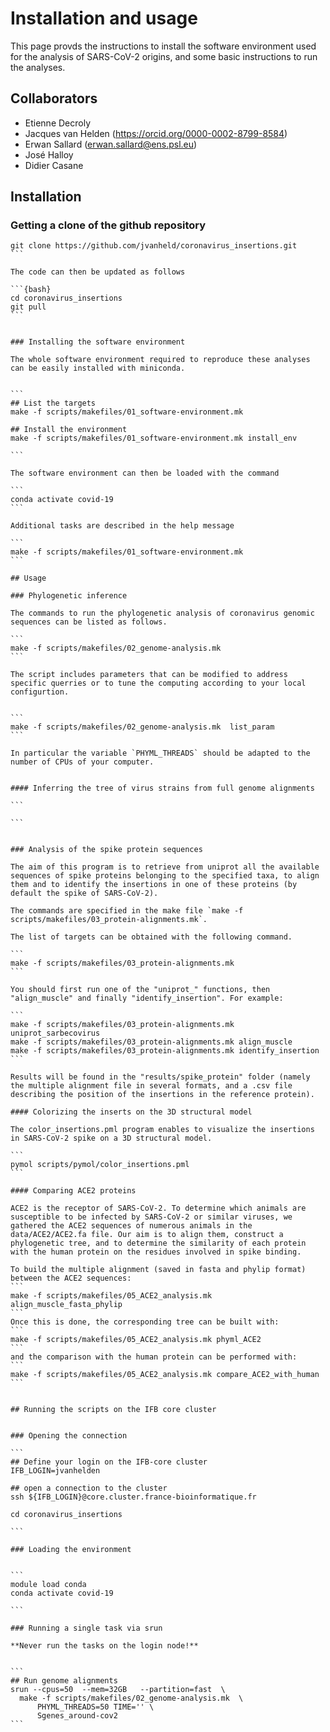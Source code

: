 # Installation and usage

This page provds the instructions to install the software environment used for the analysis of SARS-CoV-2 origins, and some basic instructions to run the analyses. 

## Collaborators

- Etienne Decroly
- Jacques van Helden (<https://orcid.org/0000-0002-8799-8584>)
- Erwan Sallard	(<erwan.sallard@ens.psl.eu>)
- José Halloy
- Didier Casane



## Installation

### Getting a clone of the github repository

````{bash}
git clone https://github.com/jvanheld/coronavirus_insertions.git
```

The code can then be updated as follows

```{bash}
cd coronavirus_insertions
git pull
```


### Installing the software environment

The whole software environment required to reproduce these analyses can be easily installed with miniconda.


```
## List the targets
make -f scripts/makefiles/01_software-environment.mk

## Install the environment
make -f scripts/makefiles/01_software-environment.mk install_env

```

The software environment can then be loaded with the command

```
conda activate covid-19
```

Additional tasks are described in the help message

```
make -f scripts/makefiles/01_software-environment.mk 
```

## Usage

### Phylogenetic inference

The commands to run the phylogenetic analysis of coronavirus genomic sequences can be listed as follows. 

```
make -f scripts/makefiles/02_genome-analysis.mk
```

The script includes parameters that can be modified to address specific querries or to tune the computing according to your local configurtion. 


```
make -f scripts/makefiles/02_genome-analysis.mk  list_param
```

In particular the variable `PHYML_THREADS` should be adapted to the number of CPUs of your computer. 


#### Inferring the tree of virus strains from full genome alignments

```

```


### Analysis of the spike protein sequences

The aim of this program is to retrieve from uniprot all the available sequences of spike proteins belonging to the specified taxa, to align them and to identify the insertions in one of these proteins (by default the spike of SARS-CoV-2).

The commands are specified in the make file `make -f scripts/makefiles/03_protein-alignments.mk`. 

The list of targets can be obtained with the following command.

```
make -f scripts/makefiles/03_protein-alignments.mk
```

You should first run one of the "uniprot_" functions, then "align_muscle" and finally "identify_insertion". For example:

```
make -f scripts/makefiles/03_protein-alignments.mk uniprot_sarbecovirus
make -f scripts/makefiles/03_protein-alignments.mk align_muscle
make -f scripts/makefiles/03_protein-alignments.mk identify_insertion
```

Results will be found in the "results/spike_protein" folder (namely the multiple alignment file in several formats, and a .csv file describing the position of the insertions in the reference protein).

#### Colorizing the inserts on the 3D structural model

The color_insertions.pml program enables to visualize the insertions in SARS-CoV-2 spike on a 3D structural model.

```
pymol scripts/pymol/color_insertions.pml
```

#### Comparing ACE2 proteins

ACE2 is the receptor of SARS-CoV-2. To determine which animals are susceptible to be infected by SARS-CoV-2 or similar viruses, we gathered the ACE2 sequences of numerous animals in the data/ACE2/ACE2.fa file. Our aim is to align them, construct a phylogenetic tree, and to determine the similarity of each protein with the human protein on the residues involved in spike binding.

To build the multiple alignment (saved in fasta and phylip format) between the ACE2 sequences:
```
make -f scripts/makefiles/05_ACE2_analysis.mk align_muscle_fasta_phylip
```
Once this is done, the corresponding tree can be built with:
```
make -f scripts/makefiles/05_ACE2_analysis.mk phyml_ACE2
```
and the comparison with the human protein can be performed with:
```
make -f scripts/makefiles/05_ACE2_analysis.mk compare_ACE2_with_human
```


## Running the scripts on the IFB core cluster


### Opening the connection 

```
## Define your login on the IFB-core cluster
IFB_LOGIN=jvanhelden

## open a connection to the cluster
ssh ${IFB_LOGIN}@core.cluster.france-bioinformatique.fr

cd coronavirus_insertions

```

### Loading the environment


```
module load conda 
conda activate covid-19

```

### Running a single task via srun

**Never run the tasks on the login node!**


```
## Run genome alignments
srun --cpus=50  --mem=32GB   --partition=fast  \
  make -f scripts/makefiles/02_genome-analysis.mk  \
      PHYML_THREADS=50 TIME='' \
      Sgenes_around-cov2
```

